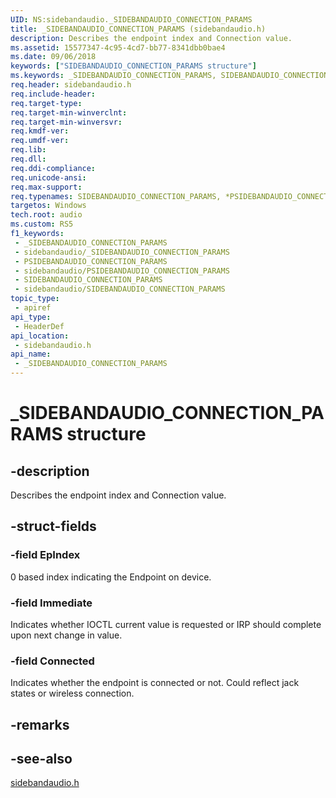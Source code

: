```yaml
---
UID: NS:sidebandaudio._SIDEBANDAUDIO_CONNECTION_PARAMS
title: _SIDEBANDAUDIO_CONNECTION_PARAMS (sidebandaudio.h)
description: Describes the endpoint index and Connection value.
ms.assetid: 15577347-4c95-4cd7-bb77-8341dbb0bae4
ms.date: 09/06/2018
keywords: ["SIDEBANDAUDIO_CONNECTION_PARAMS structure"]
ms.keywords: _SIDEBANDAUDIO_CONNECTION_PARAMS, SIDEBANDAUDIO_CONNECTION_PARAMS, *PSIDEBANDAUDIO_CONNECTION_PARAMS,
req.header: sidebandaudio.h
req.include-header: 
req.target-type: 
req.target-min-winverclnt: 
req.target-min-winversvr: 
req.kmdf-ver: 
req.umdf-ver: 
req.lib: 
req.dll: 
req.ddi-compliance: 
req.unicode-ansi: 
req.max-support: 
req.typenames: SIDEBANDAUDIO_CONNECTION_PARAMS, *PSIDEBANDAUDIO_CONNECTION_PARAMS
targetos: Windows
tech.root: audio
ms.custom: RS5
f1_keywords:
 - _SIDEBANDAUDIO_CONNECTION_PARAMS
 - sidebandaudio/_SIDEBANDAUDIO_CONNECTION_PARAMS
 - PSIDEBANDAUDIO_CONNECTION_PARAMS
 - sidebandaudio/PSIDEBANDAUDIO_CONNECTION_PARAMS
 - SIDEBANDAUDIO_CONNECTION_PARAMS
 - sidebandaudio/SIDEBANDAUDIO_CONNECTION_PARAMS
topic_type:
 - apiref
api_type:
 - HeaderDef
api_location:
 - sidebandaudio.h
api_name:
 - _SIDEBANDAUDIO_CONNECTION_PARAMS
---
```


# _SIDEBANDAUDIO_CONNECTION_PARAMS structure


## -description

Describes the endpoint index and Connection value.

## -struct-fields

### -field EpIndex

0 based index indicating the Endpoint on device.

### -field Immediate

Indicates whether IOCTL current value is requested or IRP should complete upon next change in value.

### -field Connected

Indicates whether the endpoint is connected or not. Could reflect jack states or wireless connection.

## -remarks

## -see-also

[sidebandaudio.h](index.md)

